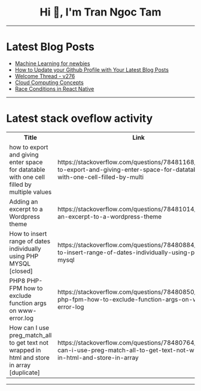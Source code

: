 <h1 align="center">Hi 👋, I'm Tran Ngoc Tam</h1>

---

# Latest Blog Posts 
<!-- BLOG-POST-LIST:START -->
- [Machine Learning for newbies](https://dev.to/catheryn/machine-learning-for-newbies-98h)
- [How to Update your Github Profile with Your Latest Blog Posts](https://dev.to/nhelchitnis/how-to-update-your-github-profil-with-your-latest-blog-posts-1l0o)
- [Welcome Thread - v276](https://dev.to/devteam/welcome-thread-v276-4mok)
- [Cloud Computing Concepts](https://dev.to/peteros/cloud-computing-concepts-18o9)
- [Race Conditions in React Native](https://dev.to/paulocappa/race-conditions-in-react-native-5bjb)
<!-- BLOG-POST-LIST:END -->

---

# Latest stack oveflow activity
<table>
  <tr><th>Title</th><th>Link</th></tr>
  <!-- STACKOVERFLOW:START --><tr><td>how to export and giving enter space for datatable with one cell filled by multiple values</td><td>https://stackoverflow.com/questions/78481168/how-to-export-and-giving-enter-space-for-datatable-with-one-cell-filled-by-multi</td></tr><tr><td>Adding an excerpt to a Wordpress theme</td><td>https://stackoverflow.com/questions/78481014/adding-an-excerpt-to-a-wordpress-theme</td></tr><tr><td>How to insert range of dates individually using PHP MYSQL [closed]</td><td>https://stackoverflow.com/questions/78480884/how-to-insert-range-of-dates-individually-using-php-mysql</td></tr><tr><td>PHP8 PHP-FPM how to exclude function args on www-error.log</td><td>https://stackoverflow.com/questions/78480850/php8-php-fpm-how-to-exclude-function-args-on-www-error-log</td></tr><tr><td>How can I use preg_match_all to get text not wrapped in html and store in array [duplicate]</td><td>https://stackoverflow.com/questions/78480764/how-can-i-use-preg-match-all-to-get-text-not-wrapped-in-html-and-store-in-array</td></tr><!-- STACKOVERFLOW:END -->
</table>

---


